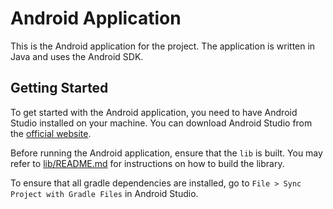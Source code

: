 # Android Application

This is the Android application for the project. The application is written in Java and uses the Android SDK.

## Getting Started

To get started with the Android application, you need to have Android Studio installed on your machine. You can download Android Studio from the [official website](https://developer.android.com/studio).

Before running the Android application, ensure that the `lib` is built. You may refer to [lib/README.md](../lib/README.md) for instructions on how to build the library.

To ensure that all gradle dependencies are installed, go to `File > Sync Project with Gradle Files` in Android Studio.
